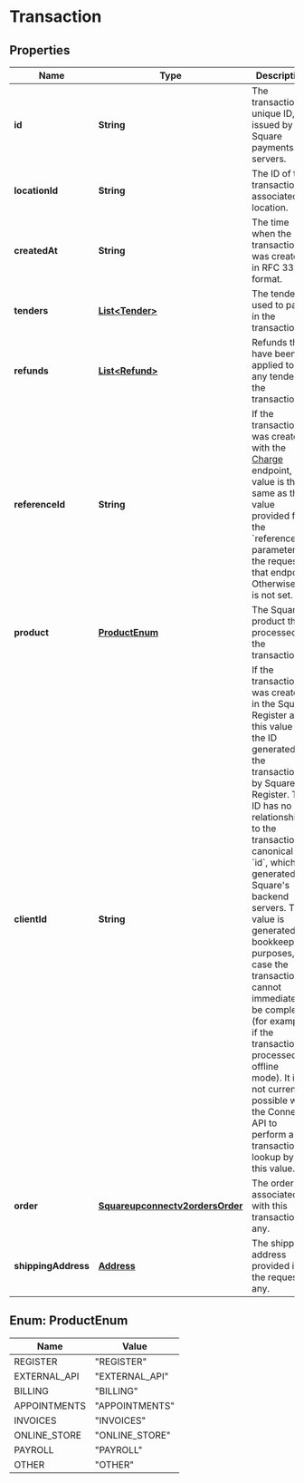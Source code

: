 
# Transaction

## Properties
Name | Type | Description | Notes
------------ | ------------- | ------------- | -------------
**id** | **String** | The transaction&#39;s unique ID, issued by Square payments servers. |  [optional]
**locationId** | **String** | The ID of the transaction&#39;s associated location. |  [optional]
**createdAt** | **String** | The time when the transaction was created, in RFC 3339 format. |  [optional]
**tenders** | [**List&lt;Tender&gt;**](Tender.md) | The tenders used to pay in the transaction. |  [optional]
**refunds** | [**List&lt;Refund&gt;**](Refund.md) | Refunds that have been applied to any tender in the transaction. |  [optional]
**referenceId** | **String** | If the transaction was created with the [Charge](#endpoint-charge) endpoint, this value is the same as the value provided for the &#x60;reference_id&#x60; parameter in the request to that endpoint. Otherwise, it is not set. |  [optional]
**product** | [**ProductEnum**](#ProductEnum) | The Square product that processed the transaction. |  [optional]
**clientId** | **String** | If the transaction was created in the Square Register app, this value is the ID generated for the transaction by Square Register.  This ID has no relationship to the transaction&#39;s canonical &#x60;id&#x60;, which is generated by Square&#39;s backend servers. This value is generated for bookkeeping purposes, in case the transaction cannot immediately be completed (for example, if the transaction is processed in offline mode).  It is not currently possible with the Connect API to perform a transaction lookup by this value. |  [optional]
**order** | [**Squareupconnectv2ordersOrder**](Squareupconnectv2ordersOrder.md) | The order associated with this transaction, if any. |  [optional]
**shippingAddress** | [**Address**](Address.md) | The shipping address provided in the request, if any. |  [optional]


<a name="ProductEnum"></a>
## Enum: ProductEnum
Name | Value
---- | -----
REGISTER | &quot;REGISTER&quot;
EXTERNAL_API | &quot;EXTERNAL_API&quot;
BILLING | &quot;BILLING&quot;
APPOINTMENTS | &quot;APPOINTMENTS&quot;
INVOICES | &quot;INVOICES&quot;
ONLINE_STORE | &quot;ONLINE_STORE&quot;
PAYROLL | &quot;PAYROLL&quot;
OTHER | &quot;OTHER&quot;



